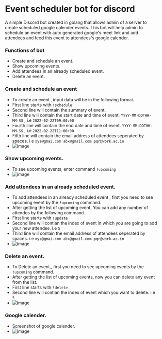 # Event scheduler bot for discord
A simple Discord bot created in golang that allows admin of a server to create scheduled google calender events. This bot will help admin to schedule an event with auto generated google's meet link and add attendees and feed this event to attendees's google calender.


### Functions of bot
 * Create and schedule an event.
 * Show upcoming events.
 * Add attendees in an already scheduled event.
 * Delete an event.

### Create and schedule an event
 * To create an event , input data will be in the following format.
 * First line starts with `!schedule` 
 * Second line will contain the summary of event.
 * Third line will contain the start date and time of event. `YYYY-MM-DDTHH-MM-SS` , i.e `2022-02-22T09:00:00`
 * Fourth line will contain the end date and time of event. `YYYY-MM-DDTHH-MM-SS` , i.e `2022-02-22T11:00:00`
 * Fifth line will contain the email address of attendees seperated by spaces. i.e `xyz@gmai.com abx@gmail.com pqr@work.ac.in`
 * ![image](https://user-images.githubusercontent.com/76701875/154680826-66aff4e4-9eea-4e65-b005-32eb50a98936.png)


### Show upcoming events.
 * To see upcoming events, enter command `!upcoming`
 * ![image](https://user-images.githubusercontent.com/76701875/154680929-4bc6ee3c-aa61-4b84-985a-2af2103b3234.png)


### Add attendees in an already scheduled event.
 * To add attendees in an already scheduled event , first you need to see upcoming event by the `!upcoming` command.
 * After getting the list of upcoming event, You can add any number of attendes by the following command.
 * First line starts with `!update` 
 * Second line will contian the index of event in which you are going to add your new attendee. i.e `5`
 * Third line will contain the email address of attendees seperated by spaces. i.e `xyz@gmai.com abx@gmail.com pqr@work.ac.in`
 * ![image](https://user-images.githubusercontent.com/76701875/154681345-a53a6af2-6395-4435-abc8-35cc6b15910f.png)


### Delete an event.
 * To Delete an event,, first you need to see upcoming events by the `!upcoming` command.
 * After getting the list of upcoming events, now you can delete any event from the list.
 * First line starts with `!delete` 
 * Second line will contian the index of event which you want to delete. i.e `5`
 * ![image](https://user-images.githubusercontent.com/76701875/154681457-3b2dff6f-a49f-4bb8-b5ad-59322556de2d.png)


### Google calender.
 * Screenshot of google calender.
 * ![image](https://user-images.githubusercontent.com/76701875/154682613-cdb51565-d245-4aac-a95c-b7407dca183e.png)





